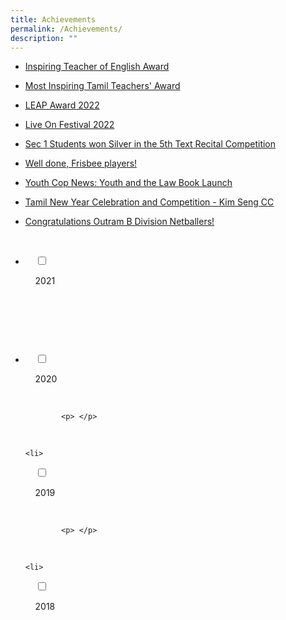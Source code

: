 ```yaml
---
title: Achievements
permalink: /Achievements/
description: ""
---
```


*   [Inspiring Teacher of English Award](https://outramsec-moe-edu-sg-admin.cwp.sg/other/inspiring-teacher-of-english-award)  
    
*   [Most Inspiring Tamil Teachers' Award](https://outramsec-moe-edu-sg-admin.cwp.sg/other/most-inspiring-tamil-teachers-award)
*   [LEAP Award 2022](https://outramsec-moe-edu-sg-admin.cwp.sg/other/the-leap-award-2022)
*   [Live On Festival 2022](https://outramsec-moe-edu-sg-admin.cwp.sg/oss/live-on-festival-2022) 
*   [Sec 1 Students won Silver in the 5th Text Recital Competition](https://outramsec-moe-edu-sg-admin.cwp.sg/other/5th-recital-competition)
*   [Well done, Frisbee players!](https://outramsec-moe-edu-sg-admin.cwp.sg/other/well-done-frisbee-players)
*   [Youth Cop News: Youth and the Law Book Launch](https://outramsec-moe-edu-sg-admin.cwp.sg/oss/youth-cop-news-youth-and-the-law-book-launch)  
    
*   [Tamil New Year Celebration and Competition - Kim Seng CC](https://outramsec-moe-edu-sg-admin.cwp.sg/other/tamil-new-year-celebration-n-competition-2022)
*   [Congratulations Outram B Division Netballers!](https://outramsec-moe-edu-sg-admin.cwp.sg/other/congratulations-b-division-outram-netballers)

<ul class="jekyllcodex_accordion">

  <li>

    <input type="checkbox" id="accordion1">

    <label for="accordion1">2021</label>

    <div>

      <p> </p>

    </div>

</li>
	<li>

    <input type="checkbox" id="accordion2">

    <label for="accordion2">2020</label>

    <div>

			<p> </p>

    </div>

</li>
	
	<li>

    <input type="checkbox" id="accordion3">

    <label for="accordion3">2019</label>

    <div>

			<p> </p>

    </div>

</li>
	
	<li>

    <input type="checkbox" id="accordion4">

    <label for="accordion4">2018</label>

    <div>

      <p> </p>

    </div>

</li>
	
	

	
</ul>